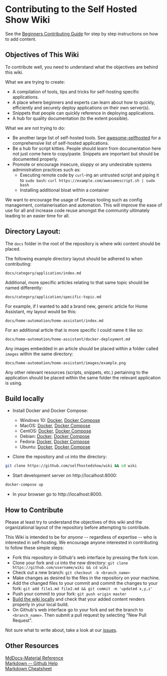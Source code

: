 # Contributing to the Self Hosted Show Wiki

See the [Beginners Contributing Guide](https://wiki.selfhosted.show/wiki/beginners-contributing-guide/) for step by step instructions on how to add content.

## Objectives of This Wiki

To contribute well, you need to understand what the objectives are behind this wiki.

What we are trying to create:

- A compilation of tools, tips and tricks for self-hosting specific applications.
- A place where beginners and experts can learn about how to quickly, efficiently and securely deploy applications on their own server(s).
- Snippets that people can quickly reference in deploying applications.
- A hub for quality documentation (to the extent possible).

What we are not trying to do:

- Be another large list of self-hosted tools. See [awesome-selfhosted](https://github.com/awesome-selfhosted/awesome-selfhosted) for a comprehensive list of self-hosted applications.
- Be a hub for script kitties. People should _learn_ from documentation here not just come here to copy/paste. Snippets are important but should be documented properly.
- Promote or encourage insecure, sloppy or any undesirable systems administration practices such as:
    - Executing remote code by `curl`-ing an untrusted script and piping it to `sudo bash`: `curl https://example.com/awesomescript.sh | sudo bash`
    - Installing additional bloat within a container


We want to encourage the usage of Devops tooling such as config management, containerisation and automation. This will improve the ease of use for all and increase code reuse amongst the community ultimately leading to an easier time for all.

## Directory Layout:

The `docs` folder in the root of the repository is where wiki content should be placed.

The following example directory layout should be adhered to when contributing:

`docs/category/application/index.md`

Additional, more specific articles relating to that same topic should be named differently:

`docs/category/application/specific-topic.md`

For example, if I wanted to add a brand new, generic article for Home Assistant, my layout would be this:

`docs/home-automation/home-assistant/index.md`


For an additional article that is more specific I could name it like so:

`docs/home-automation/home-assistant/docker-deployment.md`


Any images embedded in an article should be placed within a folder called `images` within the same directory:

`docs/home-automation/home-assistant/images/example.png`


Any other relevant resources (scripts, snippets, etc.) pertaining to the application should be placed within the same folder the relevant application is using.


## Build locally

- Install Docker and Docker Compose:
    - Windows 10: [Docker](https://docs.docker.com/docker-for-windows/install/), [Docker Compose](https://docs.docker.com/compose/install/#install-compose-on-windows-desktop-systems)
    - MacOS: [Docker](https://docs.docker.com/docker-for-mac/install/), [Docker Compose](https://docs.docker.com/compose/install/#install-compose-on-macos)
    - CentOS: [Docker](https://docs.docker.com/install/linux/docker-ce/centos/), [Docker Compose](https://docs.docker.com/compose/install/#install-compose-on-linux-systems)
    - Debian: [Docker](https://docs.docker.com/install/linux/docker-ce/debian/), [Docker Compose](https://docs.docker.com/compose/install/#install-compose-on-linux-systems)
    - Fedora: [Docker](https://docs.docker.com/install/linux/docker-ce/fedora/), [Docker Compose](https://docs.docker.com/compose/install/#install-compose-on-linux-systems)
    - Ubuntu: [Docker](https://docs.docker.com/install/linux/docker-ce/ubuntu/), [Docker Compose](https://docs.docker.com/compose/install/#install-compose-on-linux-systems)

- Clone the repository and `cd` into the directory:

```bash
git clone https://github.com/selfhostedshow/wiki && cd wiki
```

- Start development server on http://localhost:8000:

```bash
docker-compose up
```

- In your browser go to http://localhost:8000.


## How to Contribute

Please at least try to understand the objectives of this wiki and the organizational layout of the repository before attempting to contribute.

This Wiki is intended to be for _anyone_ -- regardless of expertise -- who is interested in self-hosting. We encourage anyone interested in contributing to follow these simple steps:

- Fork this repository in Github's web interface by pressing the fork icon.
- Clone your fork and `cd` into the new directory: `git clone https://github.com/username/wiki && cd wiki`
- Check out a new branch: `git checkout -b <branch_name>`
- Make changes as desired to the files in the repository on your machine.
- Add the changed files to your commit and commit the changes to your fork: `git add file1.md file2.md && git commit -m 'updated x,y,z'`
- Push your commit to your fork: `git push origin master`
- [Build the wiki locally](https://wiki.selfhosted.show/wiki/contributing#build-locally) and check that your added content renders properly in your local build.
- On Github's web interface go to your fork and set the branch to `<branch_name>`. Then submit a pull request by selecting "New Pull Request".

Not sure what to write about, take a look at our [issues](https://github.com/selfhostedshow/wiki/issues).

## Other Resources

<!--- For help with Markdown: --->  
[MdDocs-Material Reference](https://squidfunk.github.io/mkdocs-material/reference/admonitions/)  
[Markdown -- Github Help](https://help.github.com/en/github/writing-on-github)  
[Markdown Cheatsheet](https://github.com/adam-p/markdown-here/wiki/Markdown-Cheatsheet)    
